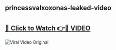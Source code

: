 ## princessvalxoxonas-leaked-video 

# <h2><a href="http://freeplayer.one?title=princessvalxoxonas-leaked-video&ref=21J">🔗 Click to Watch 👉🔴 VIDEO</a></h2>

<a href="http://freeplayer.one?title=princessvalxoxonas-leaked-video&ref=21J" rel="nofollow" data-target="animated-image.originalLink"><img src="https://i.ibb.co.com/xMMVF88/686577567.gif" alt="Viral Video Original" style="max-width: 100%; display: inline-block;" data-target="animated-image.originalImage"></a>

